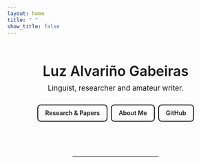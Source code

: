 ```yaml
---
layout: home
title: " "
show_title: false
---
```


<section style="text-align:center; padding: 3rem 1rem 2rem;">
  <h1 style="font-size:2rem; margin:0 0 .5rem; font-weight:600;">
    Luz Alvariño Gabeiras
  </h1>

  <p style="font-size:1.05rem; max-width:600px; margin:0 auto 1.5rem; line-height:1.5;">
    Linguist, researcher and amateur writer.
  </p>

  <p style="margin:0; display:flex; flex-wrap:wrap; gap:.5rem; justify-content:center;">
    <a href="/papers/" style="border:2px solid currentColor; border-radius:8px; padding:.6rem 1rem; text-decoration:none; font-weight:600;">
      Research & Papers
    </a>
    <a href="/about/" style="border:2px solid currentColor; border-radius:8px; padding:.6rem 1rem; text-decoration:none; font-weight:600;">
      About Me
    </a>
    <a href="https://github.com/luzalvari" style="border:2px solid currentColor; border-radius:8px; padding:.6rem 1rem; text-decoration:none; font-weight:600;">
      GitHub
    </a>
  </p>
</section>

<hr style="max-width:200px; margin:3rem auto 2rem; border:0; border-top:1px solid #ddd;">

<!-- below this, Minima's 'home' layout will list posts if you have them -->
